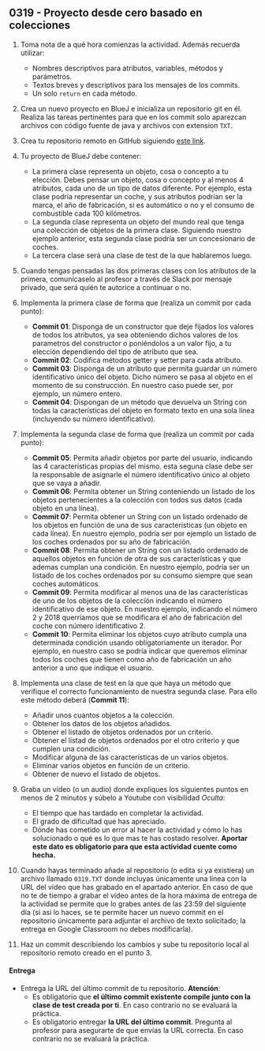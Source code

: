 ## 0319 - Proyecto desde cero basado en colecciones

1. Toma nota de a qué hora comienzas la actividad. Además recuerda utilizar:
   * Nombres descriptivos para atributos, variables, métodos y parámetros.
   * Textos breves y descriptivos para los mensajes de los commits.
   * Un solo `return` en cada método.
   
2. Crea un nuevo proyecto en BlueJ e inicializa un repositorio git en él. Realiza las tareas pertinentes para que en los commit solo aparezcan archivos con código fuente de java y archivos con extension `TXT`.   
   
3. Crea tu repositorio remoto en GitHub siguiendo [este link](https://classroom.github.com/a/bZ8pPkW8).

4. Tu proyecto de BlueJ debe contener:

    * La primera clase representa un objeto, cosa o concepto a tu elección. Debes pensar un objeto, cosa o concepto y al menos 4 atributos, cada uno de un tipo de datos diferente. Por ejemplo, esta clase podría representar un coche, y sus atributos podrían ser la marca, el año de fabricación, si es automático o no y el consumo de combustible cada 100 kilómetros.
    * La segunda clase representa un objeto del mundo real que tenga una colección de objetos de la primera clase. Siguiendo nuestro ejemplo anterior, esta segunda clase podría ser un concesionario de coches. 
    * La tercera clase será una clase de test de la que hablaremos luego.
    
3. Cuando tengas pensadas las dos primeras clases con los atributos de la primera, comunícaselo al profesor a través de Slack por mensaje privado, que será quién te autorice a continuar o no. 
  
3. Implementa la primera clase de forma que (realiza un commit por cada punto):

    * **Commit 01**: Disponga de un constructor que deje fijados los valores de todos los atributos, ya sea obteniendo dichos valores de los parametros del constructor o poniéndolos a un valor fijo, a tu elección dependiendo del tipo de atributo que sea.
    * **Commit 02**: Codifica métodos getter y setter para cada atributo.
    * **Commit 03**: Disponga de un atributo que permita guardar un número identificativo único del objeto. Dicho número se pasa al objeto en el momento de su construcción. En nuestro caso puede ser, por ejemplo, un número entero.    
    * **Commit 04**: Dispongan de un método que devuelva un String con todas la características del objeto en formato texto en una sola línea (incluyendo su número identificativo).


4. Implementa la segunda clase de forma que (realiza un commit por cada punto):

    * **Commit 05**: Permita añadir objetos por parte del usuario, indicando las 4 características propias del mismo. esta seguna clase debe ser la responsable de asignarle el número identificativo único al objeto que se vaya a añadir.
    * **Commit 06**: Permita obtener un String conteniendo un listado de los objetos pertenecientes a la colección con todos sus datos (cada objeto en una línea).
    * **Commit 07**: Permita obtener un String con un listado ordenado de los objetos en función de una de sus características (un objeto en cada línea). En nuestro ejemplo, podría ser por ejemplo un listado de los coches ordenados por su año de fabricación.
    * **Commit 08**: Permita obtener un String con un listado ordenado de aquellos objetos en función de otra de sus características y que ademas cumplan una condición. En nuestro ejemplo, podría ser un listado de los coches ordenados por su consumo siempre que sean coches automáticos.
    * **Commit 09**: Permita modificar al menos una de las características de uno de los objetos de la coleccíón indicando el número identificativo de ese objeto. En nuestro ejemplo, indicando el número 2 y 2018 querríamos que se modificara el año de fabricación del coche con número identificativo 2.
    * **Commit 10**: Permita eliminar los objetos cuyo atributo cumpla una determinada condición usando obligatoriamente un iterador. Por ejemplo, en nuestro caso se podría indicar que queremos eliminar todos los coches que tienen como año de fabricación un año anterior a uno que indique el usuario.
    
5. Implementa una clase de test en la que que haya un método que verifique el correcto funcionamiento de nuestra segunda clase. Para ello este método deberá (**Commit 11**):

      * Añadir unos cuantos objetos a la colección.
      * Obtener los datos de los objetos añadidos.
      * Obtener el listado de objetos ordenados por un criterio.
      * Obtener el listad de objetos ordenados por el otro criterio y que cumplen una condición.
      * Modificar alguna de las características de un varios objetos.
      * Eliminar varios objetos en función de un criterio.
      * Obtener de nuevo el listado de objetos.
      
5. Graba un vídeo (o un audio) donde expliques los siguientes puntos en menos de 2 minutos y súbelo a Youtube con visibilidad *Oculta*:
    - El tiempo que has tardado en completar la actividad.
    - El grado de dificultad que has apreciado.
    - Dónde has cometido un error al hacer la actividad y cómo lo has solucionado o qué es lo que mas te has costado resolver. **Aportar este dato es obligatorio para que esta actividad cuente como hecha.**

5. Cuando hayas terminado añade al repositorio (o edita si ya existiera) un archivo llamado `0319.TXT` donde incluyas únicamente una línea con la URL del vídeo que has grabado en el apartado anterior. En caso de que no te de tiempo a grabar el vídeo antes de la hora máxima de entrega de la actividad se permite que lo grabes antes de las 23:59 del siguiente día (si asi lo haces, se te permite hacer un nuevo commit en el repositorio únicamente para adjuntar el archivo de texto solicitado; la entrega en Google Classroom no debes modificarla).

6. Haz un commit describiendo los cambios y sube tu repositorio local al repositorio remoto creado en el punto 3.      

#### Entrega

* Entrega la URL del último commit de tu repositorio. __Atención__: 
  * Es obligatorio que __el último commit existente compile junto con la clase de test creada por ti__. En caso contrario no se evaluará la práctica.
  * Es obligatorio entregar __la URL del último commit__. Pregunta al profesor para asegurarte de que envías la URL correcta. En caso contrario no se evaluará la práctica.
